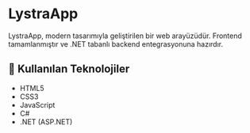 # LystraApp

LystraApp, modern tasarımıyla geliştirilen bir web arayüzüdür. Frontend tamamlanmıştır ve .NET tabanlı backend entegrasyonuna hazırdır.

## 🚀 Kullanılan Teknolojiler

- HTML5  
- CSS3  
- JavaScript  
- C#  
- .NET (ASP.NET)
